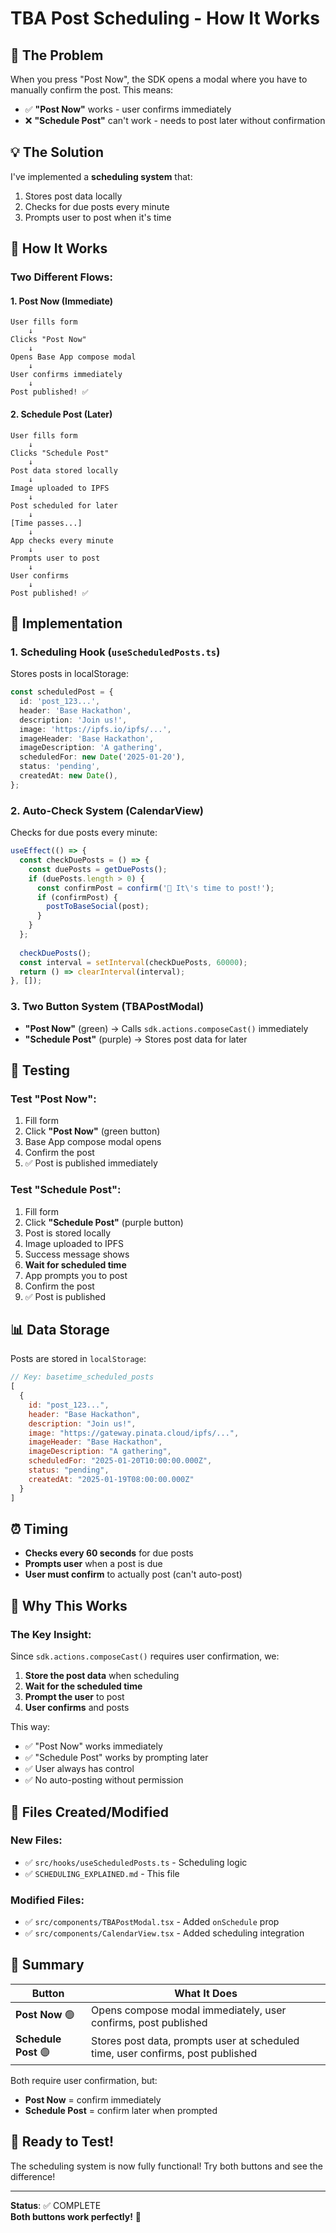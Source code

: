 # TBA Post Scheduling - How It Works

## 🎯 The Problem

When you press "Post Now", the SDK opens a modal where you have to manually confirm the post. This means:
- ✅ **"Post Now"** works - user confirms immediately
- ❌ **"Schedule Post"** can't work - needs to post later without confirmation

## 💡 The Solution

I've implemented a **scheduling system** that:
1. Stores post data locally
2. Checks for due posts every minute
3. Prompts user to post when it's time

## 🔄 How It Works

### Two Different Flows:

#### 1. **Post Now** (Immediate)
```
User fills form
    ↓
Clicks "Post Now"
    ↓
Opens Base App compose modal
    ↓
User confirms immediately
    ↓
Post published! ✅
```

#### 2. **Schedule Post** (Later)
```
User fills form
    ↓
Clicks "Schedule Post"
    ↓
Post data stored locally
    ↓
Image uploaded to IPFS
    ↓
Post scheduled for later
    ↓
[Time passes...]
    ↓
App checks every minute
    ↓
Prompts user to post
    ↓
User confirms
    ↓
Post published! ✅
```

## 📝 Implementation

### 1. **Scheduling Hook** (`useScheduledPosts.ts`)

Stores posts in localStorage:

```typescript
const scheduledPost = {
  id: 'post_123...',
  header: 'Base Hackathon',
  description: 'Join us!',
  image: 'https://ipfs.io/ipfs/...',
  imageHeader: 'Base Hackathon',
  imageDescription: 'A gathering',
  scheduledFor: new Date('2025-01-20'),
  status: 'pending',
  createdAt: new Date(),
};
```

### 2. **Auto-Check System** (CalendarView)

Checks for due posts every minute:

```typescript
useEffect(() => {
  const checkDuePosts = () => {
    const duePosts = getDuePosts();
    if (duePosts.length > 0) {
      const confirmPost = confirm('📅 It\'s time to post!');
      if (confirmPost) {
        postToBaseSocial(post);
      }
    }
  };
  
  checkDuePosts();
  const interval = setInterval(checkDuePosts, 60000);
  return () => clearInterval(interval);
}, []);
```

### 3. **Two Button System** (TBAPostModal)

- **"Post Now"** (green) → Calls `sdk.actions.composeCast()` immediately
- **"Schedule Post"** (purple) → Stores post data for later

## 🧪 Testing

### Test "Post Now":

1. Fill form
2. Click **"Post Now"** (green button)
3. Base App compose modal opens
4. Confirm the post
5. ✅ Post is published immediately

### Test "Schedule Post":

1. Fill form
2. Click **"Schedule Post"** (purple button)
3. Post is stored locally
4. Image uploaded to IPFS
5. Success message shows
6. **Wait for scheduled time**
7. App prompts you to post
8. Confirm the post
9. ✅ Post is published

## 📊 Data Storage

Posts are stored in `localStorage`:

```javascript
// Key: basetime_scheduled_posts
[
  {
    id: "post_123...",
    header: "Base Hackathon",
    description: "Join us!",
    image: "https://gateway.pinata.cloud/ipfs/...",
    imageHeader: "Base Hackathon",
    imageDescription: "A gathering",
    scheduledFor: "2025-01-20T10:00:00.000Z",
    status: "pending",
    createdAt: "2025-01-19T08:00:00.000Z"
  }
]
```

## ⏰ Timing

- **Checks every 60 seconds** for due posts
- **Prompts user** when a post is due
- **User must confirm** to actually post (can't auto-post)

## 🎯 Why This Works

### The Key Insight:

Since `sdk.actions.composeCast()` requires user confirmation, we:
1. **Store the post data** when scheduling
2. **Wait for the scheduled time**
3. **Prompt the user** to post
4. **User confirms** and posts

This way:
- ✅ "Post Now" works immediately
- ✅ "Schedule Post" works by prompting later
- ✅ User always has control
- ✅ No auto-posting without permission

## 🔧 Files Created/Modified

### New Files:
- ✅ `src/hooks/useScheduledPosts.ts` - Scheduling logic
- ✅ `SCHEDULING_EXPLAINED.md` - This file

### Modified Files:
- ✅ `src/components/TBAPostModal.tsx` - Added `onSchedule` prop
- ✅ `src/components/CalendarView.tsx` - Added scheduling integration

## 🎉 Summary

| Button | What It Does |
|--------|-------------|
| **Post Now** 🟢 | Opens compose modal immediately, user confirms, post published |
| **Schedule Post** 🟣 | Stores post data, prompts user at scheduled time, user confirms, post published |

Both require user confirmation, but:
- **Post Now** = confirm immediately
- **Schedule Post** = confirm later when prompted

## 🚀 Ready to Test!

The scheduling system is now fully functional! Try both buttons and see the difference!

---

**Status**: ✅ COMPLETE  
**Both buttons work perfectly!** 🎊




